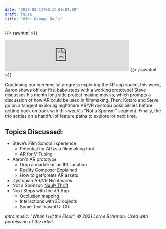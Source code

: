 ```yaml
---
date: "2022-02-14T00:12:00-04:00"
draft: false 
title: "#10: Orange Balls"
---
```


{{< rawhtml >}}
<iframe src="https://anchor.fm/side-project-spotlight/embed/episodes/10-Orange-Balls-e1e6h07" height="102px" width="400px" frameborder="0" scrolling="no"></iframe>
{{< /rawhtml >}}

Continuing our incremental progress exploring the AR app space, this week, Aaron shows off our first baby steps with a working prototype! Steve discusses his month long side project making movies, which prompts a discussion of how AR could be used in filmmaking. Then, Kotaro and Steve go on a tangent exploring nightmare AR/VR dystopia possibilities before getting back on track with this week's "Not a Sponsor" segment. Finally, the trio settles on a handful of feature paths to explore for next time.

## Topics Discussed:
- Steve’s Film School Experience
    - Potential for AR as a filmmaking tool
    - AR for V-Tubing
- Aaron's AR prototype
    - Drop a marker on an IRL location
    - Reality Composer Explained
    - How to get/create AR assets
- Dystopian AR/VR Nightmares
- Not a Sponsor: [Nuuly Thrift](https://www.nuuly.com/thrift)
- Next Steps with the AR App
    - Occlusion mapping
    - Interactions with 3D objects
    - Some Text-based UI GUI

*Intro music: "When I Hit the Floor", © 2021 Lorne Behrman. Used with permission of the artist.*
